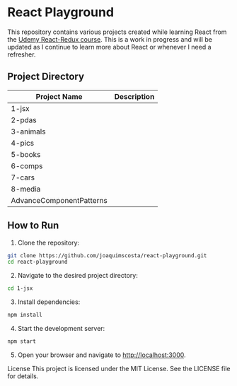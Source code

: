 # React Playground

This repository contains various projects created while learning React from the [Udemy React-Redux course](https://www.udemy.com/course/react-redux/). This is a work in progress and will be updated as I continue to learn more about React or whenever I need a refresher.

## Project Directory

| Project Name  | Description |
|---------------|-------------|
| 1-jsx         ||
| 2-pdas        ||
| 3-animals     ||
| 4-pics        ||
| 5-books       ||
| 6-comps       ||
| 7-cars        ||
| 8-media       ||
| AdvanceComponentPatterns ||

## How to Run

1. Clone the repository:

  ```sh
  git clone https://github.com/joaquimscosta/react-playground.git
  cd react-playground
  ```

2. Navigate to the desired project directory:

  ```sh
  cd 1-jsx
  ```

3. Install dependencies:

  ```sh
  npm install
  ```

4. Start the development server:

  ```sh
  npm start
  ```

5. Open your browser and navigate to <http://localhost:3000>.

License
This project is licensed under the MIT License. See the LICENSE file for details.
